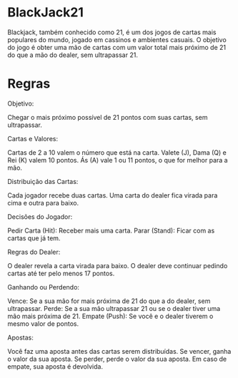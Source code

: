 # BlackJack21
Blackjack, também conhecido como 21, é um dos jogos de cartas mais populares do mundo, jogado em cassinos e ambientes casuais. O objetivo do jogo é obter uma mão de cartas com um valor total mais próximo de 21 do que a mão do dealer, sem ultrapassar 21.

# Regras

Objetivo:

Chegar o mais próximo possível de 21 pontos com suas cartas, sem ultrapassar.

Cartas e Valores:

Cartas de 2 a 10 valem o número que está na carta.
Valete (J), Dama (Q) e Rei (K) valem 10 pontos.
Ás (A) vale 1 ou 11 pontos, o que for melhor para a mão.

Distribuição das Cartas:

Cada jogador recebe duas cartas.
Uma carta do dealer fica virada para cima e outra para baixo.

Decisões do Jogador:

Pedir Carta (Hit): Receber mais uma carta.
Parar (Stand): Ficar com as cartas que já tem.

Regras do Dealer:

O dealer revela a carta virada para baixo.
O dealer deve continuar pedindo cartas até ter pelo menos 17 pontos.

Ganhando ou Perdendo:

Vence: Se a sua mão for mais próxima de 21 do que a do dealer, sem ultrapassar.
Perde: Se a sua mão ultrapassar 21 ou se o dealer tiver uma mão mais próxima de 21.
Empate (Push): Se você e o dealer tiverem o mesmo valor de pontos.

Apostas:

Você faz uma aposta antes das cartas serem distribuídas.
Se vencer, ganha o valor da sua aposta.
Se perder, perde o valor da sua aposta.
Em caso de empate, sua aposta é devolvida.